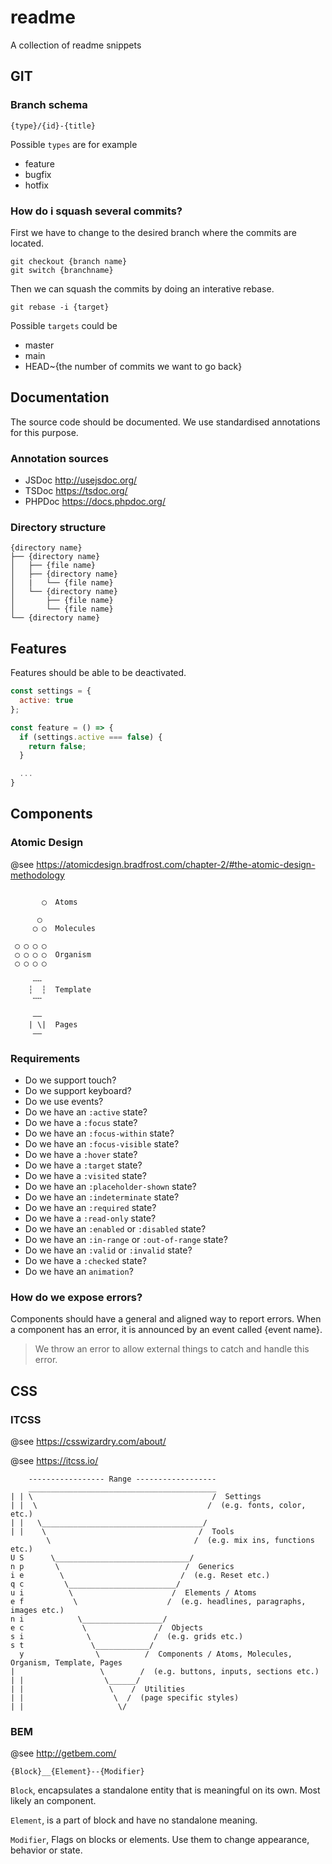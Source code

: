 # readme
A collection of readme snippets

## GIT

### Branch schema

```blank
{type}/{id}-{title}
```

Possible `types` are for example

- feature
- bugfix
- hotfix

### How do i squash several commits?

First we have to change to the desired branch where the commits are located.

```
git checkout {branch name}
git switch {branchname}
```

Then we can squash the commits by doing an interative rebase.

```
git rebase -i {target}
```

Possible `targets` could be

- master
- main
- HEAD~{the number of commits we want to go back}

## Documentation

The source code should be documented. We use standardised annotations for this purpose.

### Annotation sources

- JSDoc http://usejsdoc.org/
- TSDoc https://tsdoc.org/
- PHPDoc https://docs.phpdoc.org/

### Directory structure

```blank
{directory name}
├── {directory name}
│   ├── {file name}
│   ├── {directory name}
│   |   └── {file name}
│   └── {directory name}
│       ├── {file name}
│       └── {file name}
└── {directory name}
```

## Features

Features should be able to be deactivated.

```js
const settings = {
  active: true
};

const feature = () => {
  if (settings.active === false) {
    return false;
  }

  ...
}
```

## Components

### Atomic Design

@see <https://atomicdesign.bradfrost.com/chapter-2/#the-atomic-design-methodology>

```blank

       ◯  Atoms

      ◯
     ◯ ◯  Molecules

 ◯ ◯ ◯ ◯
 ◯ ◯ ◯ ◯  Organism
 ◯ ◯ ◯ ◯

     ╌╌
    ┆  ┆  Template
     ╌╌

     ‒‒
    | \|  Pages
     ‒‒

```

### Requirements

- Do we support touch?
- Do we support keyboard?
- Do we use events?
- Do we have an `:active` state?
- Do we have a `:focus` state?
- Do we have an `:focus-within` state?
- Do we have an `:focus-visible` state?
- Do we have a `:hover` state?
- Do we have a `:target` state?
- Do we have a `:visited` state?
- Do we have an `:placeholder-shown` state?
- Do we have an `:indeterminate` state?
- Do we have an `:required` state?
- Do we have a `:read-only` state?
- Do we have an `:enabled` or `:disabled` state?
- Do we have an `:in-range` or `:out-of-range` state?
- Do we have an `:valid` or `:invalid` state?
- Do we have a `:checked` state?
- Do we have an `animation`?

### How do we expose errors?

Components should have a general and aligned way to report errors. When a component has an error, it is announced by an event called {event name}.

> We throw an error to allow external things to catch and handle this error.

## CSS

### ITCSS

@see https://csswizardry.com/about/

@see https://itcss.io/

```blank
    ----------------- Range ------------------
    __________________________________________
| | \                                        /  Settings
| |  \                                      /  (e.g. fonts, color, etc.)
| |   \____________________________________/
| |    \                                  /  Tools
        \                                /  (e.g. mix ins, functions etc.)
U S      \______________________________/
n p       \                            /  Generics
i e        \                          /  (e.g. Reset etc.)
q c         \________________________/
u i          \                      /  Elements / Atoms
e f           \                    /  (e.g. headlines, paragraphs, images etc.)
n i            \__________________/
e c             \                /  Objects
s i              \              /  (e.g. grids etc.)
s t               \____________/
  y                \          /  Components / Atoms, Molecules, Organism, Template, Pages
|                   \        /  (e.g. buttons, inputs, sections etc.)
| |                  \______/
| |                   \    /  Utilities
| |                    \  /  (page specific styles)
| |                     \/
```

### BEM

@see http://getbem.com/

```blank
{Block}__{Element}--{Modifier}
```

`Block`, encapsulates a standalone entity that is meaningful on its own. Most likely an component.

`Element`, is a part of block and have no standalone meaning.

`Modifier`, Flags on blocks or elements. Use them to change appearance, behavior or state.
